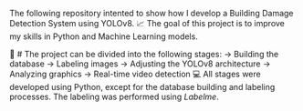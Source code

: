 The following repository intented to show how I develop a Building Damage Detection System using YOLOv8.
📈 The goal of this project is to improve my skills in Python and Machine Learning models.

📂 # The project can be divided into the following stages:
-> Building the database
-> Labeling images
-> Adjusting the YOLOv8 architecture
-> Analyzing graphics
-> Real-time video detection
💻 All stages were developed using Python, except for the database building and labeling processes. The labeling was performed using _Labelme_.
